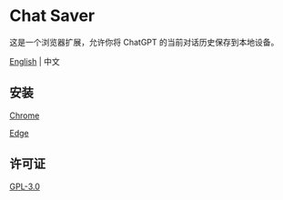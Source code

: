 # Chat Saver

这是一个浏览器扩展，允许你将 ChatGPT 的当前对话历史保存到本地设备。

[English](./README.md) | 中文

## 安装

[Chrome](https://chrome.google.com/webstore/detail/chat-saver/gbccnnpigcfcheaeicpldgmjjojjmldb)

[Edge](https://microsoftedge.microsoft.com/addons/detail/chat-saver/bcadbdekpengpfjjhdijmcmafplkjmeo)

## 许可证

[GPL-3.0](LICENSE)
